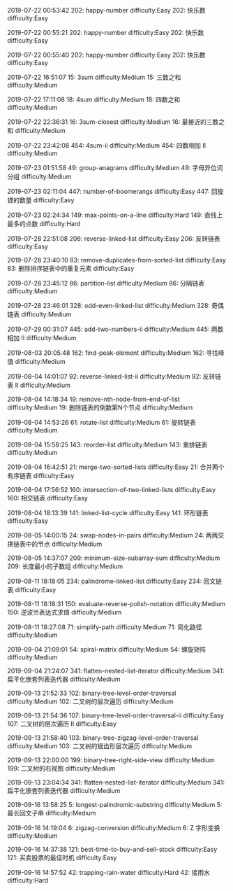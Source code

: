 
2019-07-22 00:53:42
202: happy-number difficulty:Easy
202: 快乐数 difficulty:Easy

2019-07-22 00:55:21
202: happy-number difficulty:Easy
202: 快乐数 difficulty:Easy

2019-07-22 00:55:40
202: happy-number difficulty:Easy
202: 快乐数 difficulty:Easy

2019-07-22 16:51:07
15: 3sum difficulty:Medium
15: 三数之和 difficulty:Medium

2019-07-22 17:11:08
18: 4sum difficulty:Medium
18: 四数之和 difficulty:Medium

2019-07-22 22:36:31
16: 3sum-closest difficulty:Medium
16: 最接近的三数之和 difficulty:Medium

2019-07-22 23:42:08
454: 4sum-ii difficulty:Medium
454: 四数相加 II difficulty:Medium

2019-07-23 01:51:58
49: group-anagrams difficulty:Medium
49: 字母异位词分组 difficulty:Medium

2019-07-23 02:11:04
447: number-of-boomerangs difficulty:Easy
447: 回旋镖的数量 difficulty:Easy

2019-07-23 02:24:34
149: max-points-on-a-line difficulty:Hard
149: 直线上最多的点数 difficulty:Hard

2019-07-28 22:51:08
206: reverse-linked-list difficulty:Easy
206: 反转链表 difficulty:Easy

2019-07-28 23:40:10
83: remove-duplicates-from-sorted-list difficulty:Easy
83: 删除排序链表中的重复元素 difficulty:Easy

2019-07-28 23:45:12
86: partition-list difficulty:Medium
86: 分隔链表 difficulty:Medium

2019-07-28 23:46:01
328: odd-even-linked-list difficulty:Medium
328: 奇偶链表 difficulty:Medium

2019-07-29 00:31:07
445: add-two-numbers-ii difficulty:Medium
445: 两数相加 II difficulty:Medium

2019-08-03 20:05:48
162: find-peak-element difficulty:Medium
162: 寻找峰值 difficulty:Medium

2019-08-04 14:01:07
92: reverse-linked-list-ii difficulty:Medium
92: 反转链表 II difficulty:Medium

2019-08-04 14:18:34
19: remove-nth-node-from-end-of-list difficulty:Medium
19: 删除链表的倒数第N个节点 difficulty:Medium

2019-08-04 14:53:26
61: rotate-list difficulty:Medium
61: 旋转链表 difficulty:Medium

2019-08-04 15:58:25
143: reorder-list difficulty:Medium
143: 重排链表 difficulty:Medium

2019-08-04 16:42:51
21: merge-two-sorted-lists difficulty:Easy
21: 合并两个有序链表 difficulty:Easy

2019-08-04 17:56:52
160: intersection-of-two-linked-lists difficulty:Easy
160: 相交链表 difficulty:Easy

2019-08-04 18:13:39
141: linked-list-cycle difficulty:Easy
141: 环形链表 difficulty:Easy

2019-08-05 14:00:15
24: swap-nodes-in-pairs difficulty:Medium
24: 两两交换链表中的节点 difficulty:Medium

2019-08-05 14:37:07
209: minimum-size-subarray-sum difficulty:Medium
209: 长度最小的子数组 difficulty:Medium

2019-08-11 18:18:05
234: palindrome-linked-list difficulty:Easy
234: 回文链表 difficulty:Easy

2019-08-11 18:18:31
150: evaluate-reverse-polish-notation difficulty:Medium
150: 逆波兰表达式求值 difficulty:Medium

2019-08-11 18:27:08
71: simplify-path difficulty:Medium
71: 简化路径 difficulty:Medium

2019-09-04 21:09:01
54: spiral-matrix difficulty:Medium
54: 螺旋矩阵 difficulty:Medium

2019-09-04 21:24:07
341: flatten-nested-list-iterator difficulty:Medium
341: 扁平化嵌套列表迭代器 difficulty:Medium

2019-09-13 21:52:33
102: binary-tree-level-order-traversal difficulty:Medium
102: 二叉树的层次遍历 difficulty:Medium

2019-09-13 21:54:36
107: binary-tree-level-order-traversal-ii difficulty:Easy
107: 二叉树的层次遍历 II difficulty:Easy

2019-09-13 21:58:40
103: binary-tree-zigzag-level-order-traversal difficulty:Medium
103: 二叉树的锯齿形层次遍历 difficulty:Medium

2019-09-13 22:00:00
199: binary-tree-right-side-view difficulty:Medium
199: 二叉树的右视图 difficulty:Medium

2019-09-13 23:04:34
341: flatten-nested-list-iterator difficulty:Medium
341: 扁平化嵌套列表迭代器 difficulty:Medium

2019-09-16 13:58:25
5: longest-palindromic-substring difficulty:Medium
5: 最长回文子串 difficulty:Medium

2019-09-16 14:19:04
6: zigzag-conversion difficulty:Medium
6: Z 字形变换 difficulty:Medium

2019-09-16 14:37:38
121: best-time-to-buy-and-sell-stock difficulty:Easy
121: 买卖股票的最佳时机 difficulty:Easy

2019-09-16 14:57:52
42: trapping-rain-water difficulty:Hard
42: 接雨水 difficulty:Hard

